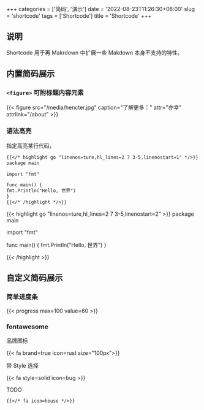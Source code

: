 +++
categories = ['简码', '演示']
date = '2022-08-23T11:26:30+08:00'
slug = 'shortcode'
tags = ['Shortcode']
title = 'Shortcode'
+++

## 说明

Shortcode 用于再 Makrdown 中扩展一些 Makdown 本身不支持的特性。

## 内置简码展示

### `<figure>` 可附标题内容元素

{{< figure src="/media/hencter.jpg" caption="了解更多：" attr="亦幸" attrlink="/about" >}}

### 语法高亮

指定高亮某行代码，

```markdown
{{</* highlight go "linenos=ture,hl_lines=2 7 3-5,linenostart=1" */>}}
package main

import "fmt"

func main() {
fmt.Println("Hello, 世界")
}
{{</* /highlight */>}}
```

{{< highlight go "linenos=ture,hl_lines=2 7 3-5,linenostart=2" >}}
package main

import "fmt"

func main() {
fmt.Println("Hello, 世界")
}

{{< /highlight >}}

## 自定义简码展示

### 简单进度条

{{< progress max=100 value=60 >}}

### fontawesome

品牌图标

{{< fa brand=true icon=rust size="100px">}}

带 Style 选择

{{< fa style=solid icon=bug >}}

TODO

```markdown
{{</* fa icon=house */>}}
```
